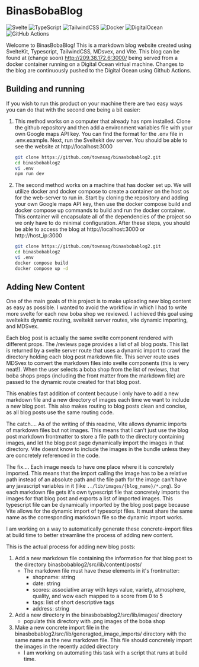 # BinasBobaBlog
![Svelte](https://img.shields.io/badge/svelte-%23f1413d.svg?style=for-the-badge&logo=svelte&logoColor=white)
![TypeScript](https://img.shields.io/badge/typescript-%23007ACC.svg?style=for-the-badge&logo=typescript&logoColor=white)
![TailwindCSS](https://img.shields.io/badge/tailwindcss-%2338B2AC.svg?style=for-the-badge&logo=tailwind-css&logoColor=white)
![Docker](https://img.shields.io/badge/docker-%230db7ed.svg?style=for-the-badge&logo=docker&logoColor=white)
![DigitalOcean](https://img.shields.io/badge/DigitalOcean-%230167ff.svg?style=for-the-badge&logo=digitalOcean&logoColor=white)
![GitHub Actions](https://img.shields.io/badge/github%20actions-%232671E5.svg?style=for-the-badge&logo=githubactions&logoColor=white)

Welcome to BinasBobaBlog! This is a markdown blog website created using SvelteKit, Typescript, TailwindCSS, MDsvex, and Vite. This blog can be found at (change soon) http://209.38.172.6:3000/ being served from a docker container running on a Digital Ocean virtual machine. Changes to the blog are continuously pushed to the Digital Ocean using Github Actions. 

## Building and running

If you wish to run this product on your machine there are two easy ways you can do that with the second one being a bit easier:
1. This method works on a computer that already has npm installed. Clone the github repository and then add a environment variables file with your own Google maps API key. You can find the format for the .env file in .env.example. Next, run the Sveltekit dev server. You should be able to see the website at http://localhost:3000

    ```bash
    git clone https://github.com/townsag/binasbobablog2.git
    cd binasbobablog2
    vi .env
    npm run dev
    ```
2. The second method works on a machine that has docker set up. We will utilize docker and docker compose to create a container on the host os for the web-server to run in. Start by cloning the repository and adding your own Google maps API key, then use the docker compose build and docker compose up commands to build and run the docker container. This container will encapsulate all of the dependencies of the project so we only have to do minimal configuration. After these steps, you should be able to access the blog at http://localhost:3000 or http://host_ip:3000
    ```bash
    git clone https://github.com/townsag/binasbobablog2.git
    cd binasbobablog2
    vi .env
    docker compose build
    docker compose up -d
    ```

## Adding New Content

One of the main goals of this project is to make uploading new blog content as easy as possible. I wanted to avoid the workflow in which I had to write more svelte for each new boba shop we reviewed. I achieved this goal using sveltekits dynamic routing, sveltekit server routes, vite dynamic importing, and MDSvex. 

Each blog post is actually the same svelte component rendered with different props. The /reviews page provides a list of all blog posts. This list is returned by a svelte server route that uses a dynamic import to crawl the directory holding each blog post markdown file. This server route uses MDSvex to convert the markdown files into svelte components (this is very neat!). When the user selects a boba shop from the list of reviews, that boba shops props (including the front matter from the markdown file) are passed to the dynamic route created for that blog post. 

This enables fast addition of content because I only have to add a new markdown file and a new directory of images each time we want to include a new blog post. This also makes routing to blog posts clean and concise, as all blog posts use the same routing code. 

The catch.... As of the writing of this readme, Vite allows dynamic imports of markdown files but not images. This means that I can't just use the blog post markdown frontmatter to store a file path to the directory containing images, and let the blog post page dynamically import the images in that directory. Vite doesnt know to include the images in the bundle unless they are concretely referenced in the code.

The fix.... Each image needs to have one place where it is concretely imported. This means that the import calling the image has to be a relative path instead of an absolute path and the file path for the image can't have any javascript variables in it (like `../lib/images/{blog_name}/*.png`). So each markdown file gets it's own typescript file that concretely imports the images for that blog post and exports a list of imported images. This typescript file can be dynamically imported by the blog post page because Vite allows for the dynamic import of typescript files. It must share the same name as the corresponding markdown file so the dynamic import works.

I am working on a way to automatically generate these concrete-import files at build time to better streamline the process of adding new content.

This is the actual process for adding new blog posts:
1. Add a new markdown file containing the information for that blog post to the directory binasbobablog2/src/lib/content/posts/
    * The markdown file must have these elements in it's frontmatter:
        * shopname: string
        * date: string
        * scores: associative array with keys value, variety, atmosphere, quality, and wow each mapped to a score from 0 to 5
        * tags: list of short descriptive tags
        * address: string
2. Add a new directory in the binasbobablog2/src/lib/images/ directory
    * populate this directory with .png images of the boba shop
3. Make a new concrete import file in the binasbobablog2/src/lib/generagted_image_imports/ directory with the same name as the new markdown file. This file should concretely import the images in the recently added directory
    * I am working on automating this task with a script that runs at build time.